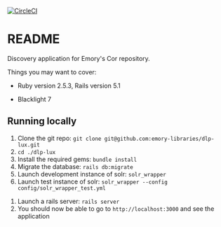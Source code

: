 [![CircleCI](https://circleci.com/gh/emory-libraries/dlp-lux.svg?style=svg)](https://circleci.com/gh/emory-libraries/dlp-lux)

# README

Discovery application for Emory's Cor repository.

Things you may want to cover:

* Ruby version 2.5.3, Rails version 5.1

* Blacklight 7

## Running locally

1. Clone the git repo: `git clone git@github.com:emory-libraries/dlp-lux.git`
1. `cd ./dlp-lux`
1. Install the required gems: `bundle install`
1. Migrate the database: `rails db:migrate`
1. Launch development instance of solr: `solr_wrapper`
1. Launch test instance of solr: `solr_wrapper --config config/solr_wrapper_test.yml`
<!-- 1. Run the tests to ensure everything is working as expected: `rspec spec` -->
1. Launch a rails server: `rails server`
1. You should now be able to go to `http://localhost:3000` and see the application

